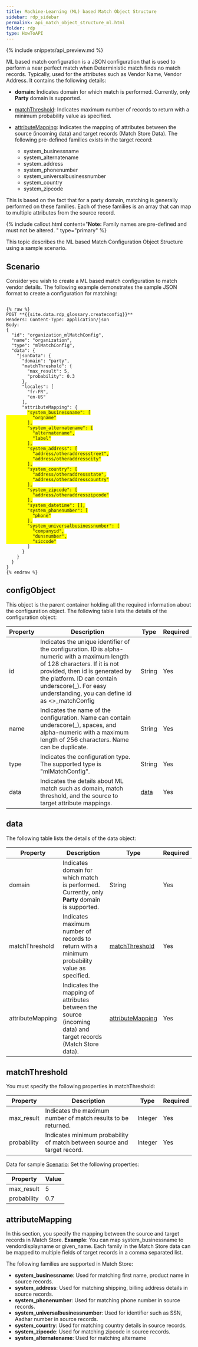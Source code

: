 ```yaml
---
title: Machine-Learning (ML) based Match Object Structure
sidebar: rdp_sidebar
permalink: api_match_object_structure_ml.html
folder: rdp
type: HowToAPI
---
```


{% include snippets/api_preview.md %}

ML based match configuration is a JSON configuration that is used to perform a near perfect match when Deterministic match finds no match records. Typically, used for the attributes such as Vendor Name, Vendor Address. It contains the following details:

* **domain**: Indicates domain for which match is performed. Currently, only **Party** domain is supported.

* [matchThreshold](#matchthreshold): Indicates maximum number of records to return with a minimum probability value as specified.

* [attributeMapping](#attributemapping): Indicates the mapping of attributes between the source (incoming data) and target records (Match Store Data). The following pre-defined families exists in the target record: 
    * system_businessname
    * system_alternatename
    * system_address
    * system_phonenumber
    * system_universalbusinessnumber
    * system_country
    * system_zipcode 
     
This is based on the fact that for a party domain, matching is generally performed on these families. Each of these families is an array that can map to multiple attributes from the source record. 

{% include callout.html content="**Note:** Family names are pre-defined and must not be altered.
" type="primary" %}

This topic describes the ML based Match Configuration Object Structure using a sample scenario. 

## Scenario

Consider you wish to create a ML based match configuration to match vendor details. The following example demonstrates the sample JSON format to create a configuration for matching:

<pre><code>
{% raw %}
POST **{{site.data.rdp_glossary.createconfig}}**
Headers: Content-Type: application/json
Body:
{
  "id": "organization_mlMatchConfig",
  "name": "organization",
  "type": "mlMatchConfig",
  "data": {
    "jsonData": {
      "domain": "party",
      "matchThreshold": {
        "max_result": 5,
        "probability": 0.3
      },
      "locales": [
        "fr-FR",
        "en-US"
      ],
      "attributeMapping": {
        <span style="background-color: #FFFF00">"system_businessname": [
          "orgname"
        ],
        "system_alternatename": [
          "alternatename",
          "label"
        ],
        "system_address": [
          "address/otheraddressstreet",
          "address/otheraddresscity"
        ],
        "system_country": [
          "address/otheraddressstate",
          "address/otheraddresscountry"
        ],
        "system_zipcode": [
          "address/otheraddresszipcode"
        ],
        "system_datetime": [],
        "system_phonenumber": [
          "phone"
        ],
        "system_universalbusinessnumber": [
          "companyid",
          "dunsnumber",
          "siccode"</span>
        ]
      }
    }
  }
}
{% endraw %}
</code></pre> 

## configObject 

This object is the parent container holding all the required information about the configuration object. The following table lists the details of the configuration object:

| Property | Description | Type | Required |
|----------|-------------|------|----------|
| id | Indicates the unique identifier of the configuration. ID is alpha-numeric with a maximum length of 128 characters. If it is not provided, then id is generated by the platform. ID can contain underscore(_). For easy understanding, you can define id as <<entityType>>_matchConfig| String | Yes |
| name | Indicates the name of the configuration. Name can contain underscore(_), spaces, and alpha-numeric with a maximum length of 256 characters. Name can be duplicate. | String | Yes |
| type | Indicates the configuration type. The supported type is "mlMatchConfig". | String | Yes |
| data | Indicates the details about ML match such as domain, match threshold, and the source to target attribute mappings. |[data](#data) | Yes |

## data

The following table lists the details of the data object:

| Property | Description | Type |  Required |
|----------|-------------|------|------------|
| domain | Indicates domain for which match is performed. Currently, only **Party** domain is supported. | String | Yes |
| matchThreshold | Indicates maximum number of records to return with a minimum probability value as specified. | [matchThreshold](#matchthreshold) | Yes |
| attributeMapping | Indicates the mapping of attributes between the source (incoming data) and target records (Match Store data). | [attributeMapping](#attributemapping) | Yes |

## matchThreshold

You must specify the following properties in matchThreshold:

| Property | Description | Type | Required |
|----------|-------------|------|----------|
| max_result | Indicates the maximum number of match results to be returned. | Integer | Yes |
| probability | Indicates minimum probability of match between source and target record. | Integer | Yes |

Data for sample [Scenario](#scenario): Set the following properties:

| Property | Value | 
|----------|-------------|
| max_result | 5 |
| probability | 0.7|

## attributeMapping

In this section, you specify the mapping between the source and target records in Match Store. **Example**: You can map system_businessname to vendordisplayname or given_name. Each family in the Match Store data can be mapped to multiple fields of target records in a comma separated list.

The following families are supported in Match Store:
* **system_businessname**: Used for matching first name, product name in source records.
* **system_address**: Used for matching shipping, billing address details in source records.
* **system_phonenumber**: Used for matching phone number in source records.
* **system_universalbusinessnumber**: Used for identifier such as SSN, Aadhar number in source records.
* **system_country**: Used for matching country details in source records.
* **system_zipcode**: Used for matching zipcode in source records.
* **system_alternatename**: Used for matching altername